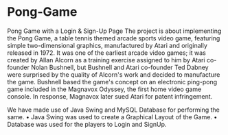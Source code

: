 # Pong-Game
Pong Game with a Login &amp; Sign-Up Page
The project is about implementing the Pong Game, a table tennis themed arcade sports video game, featuring simple two-dimensional graphics, manufactured by Atari and originally released in 1972. It was one of the earliest arcade video games; it was created by Allan Alcorn as a training exercise assigned to him by Atari co-founder Nolan Bushnell, but Bushnell and Atari co-founder Ted Dabney were surprised by the quality of Alcorn's work and decided to manufacture the game. Bushnell based the game's concept on an electronic ping-pong game included in the Magnavox Odyssey, the first home video game console. In response, Magnavox later sued Atari for patent infringement.

We have made use of Java Swing and MySQL Database for performing the same.
•	Java Swing was used to create a Graphical Layout of the Game.
•	Database was used for the players to Login and SignUp.
